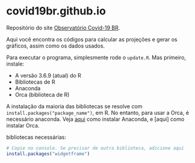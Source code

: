 # covid19br.github.io
Repositório do site [Observatório Covid-19 BR](https://covid19br.github.io/). 

Aqui você encontra os códigos para calcular as projeções e gerar os gráficos, assim como os dados usados.

Para executar o programa, simplesmente rode o `update.R`. Mas primeiro, instale:
  - A versão 3.6.9 (atual) do R
  - Bibliotecas de R
  - Anaconda
  - Orca (biblioteca de R)

A instalação da maioria das bibliotecas se resolve com `install.packages("package_name")`, em R. No entanto, para usar a Orca, é necessário anaconda. Veja [aqui](https://docs.anaconda.com/anaconda/install/) como instalar Anaconda, e [aqui] como instalar Orca.

bibliotecas necessárias:
```r
# Copie no console. Se precisar de outra biblioteca, adicione aqui
install.packages("widgetframe")
```